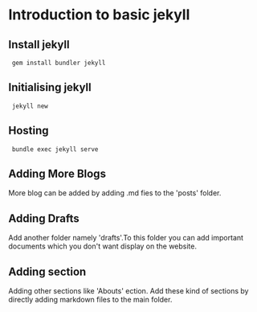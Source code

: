 # Introduction to basic jekyll

## Install jekyll
<p><code> gem install bundler jekyll </code></p>

## Initialising jekyll
<p><code> jekyll new <projectname> </code></p>

## Hosting
<p><code> bundle exec jekyll serve </code><p>

## Adding More Blogs
More blog can be added by adding .md fies to the 'posts' folder.

## Adding Drafts
Add another folder namely 'drafts'.To this folder you can add important documents which you don't want display on the website.

## Adding section
Adding other sections like 'Abouts' ection. Add these kind of sections by directly adding markdown files to the main folder.
